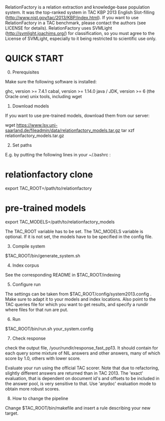 RelationFactory is a relation extraction and knowledge-base population system.
It was the top-ranked system in TAC KBP 2013 English Slot-filling (http://www.nist.gov/tac/2013/KBP/index.html).
If you want to use RelationFactory in a TAC benchmark, please contact the authors (see LICENSE for details).
RelationFactory uses SVMLight (http://svmlight.joachims.org/) for classification, so you must agree to the 
License of SVMLight, especially to it being restricted to scientific use only.

QUICK START
===========


0. Prerequisites

Make sure the following software is installed:

ghc, version >= 7.4.1
cabal, version >= 1.14.0
java / JDK, version >= 6 (the Oracle one)
unix tools, including wget


1. Download models

If you want to use pre-trained models, download them from our server:

wget https://www.lsv.uni-saarland.de/fileadmin/data/relationfactory_models.tar.gz
tar xzf relationfactory_models.tar.gz


2. Set paths

E.g. by putting the following lines in your ~/.bashrc :

# relationfactory clone
export TAC_ROOT=/path/to/relationfactory
# pre-trained models
export TAC_MODELS=/path/to/relationfactory_models

The TAC_ROOT variable has to be set. The TAC_MODELS variable is optional. 
If it is not set, the models have to be specified in the config file.


3. Compile system

$TAC_ROOT/bin/generate_system.sh


4. Index corpus

See the corresponding README in $TAC_ROOT/indexing


5. Configure run

The settings can be taken from $TAC_ROOT/config/system2013.config .
Make sure to adapt it to your models and index locations.
Also point to the TAC queries file for which you want to get results, and
specify a rundir where files for that run are put.


6. Run

$TAC_ROOT/bin/run.sh your_system.config


7. Check response

check the output file, /your/rundir/response_fast_pp13. It should contain 
for each query some mixture of NIL answers and other answers, many of which 
score by 1.0, others with lower score.

Evaluate your run using the official TAC scorer.
Note that due to refactoring, slightly different answers are returned than in TAC 2013.
The 'exact' evaluation, that is dependent on document id's and offsets to be included in the answer pool,
is very sensitive to that.
Use 'anydoc' evaluation mode to obtain more robust scores.

8. How to change the pipeline

Change $TAC_ROOT/bin/makefile and insert a rule describing your new target.
